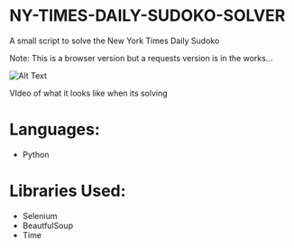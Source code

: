 # NY-TIMES-DAILY-SUDOKO-SOLVER

A small script to solve the New York Times Daily Sudoko

Note: This is a browser version but a requests version is in the works...

![Alt Text](https://j.gifs.com/QkBo99.gif)

VIdeo of what it looks like when its solving

# Languages:
- Python

# Libraries Used:
- Selenium
- BeautfulSoup
- Time
